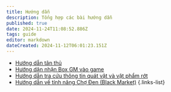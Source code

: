 ```yaml
---
title: Hướng dẫn
description: Tổng hợp các bài hướng dẫn
published: true
date: 2024-11-24T11:08:52.886Z
tags: guide
editor: markdown
dateCreated: 2024-11-12T06:01:23.151Z
---
```



- [Hướng dẫn tân thủ](/vi/guide/newbie)
- [Hướng dận nhận Box GM vào game](/vi/guide/box-gm)
- [Hướng dẫn tra cứu thông tin quát vật và vật phẩm rớt](/vi/guide/how-to-research-monsters-items)
- [Hướng dẫn về tính năng Chợ Đen (Black Market)](/vi/guide/black-market)
{.links-list}